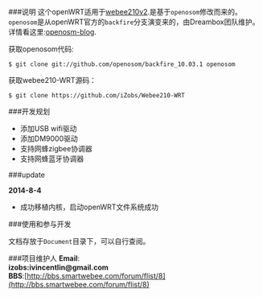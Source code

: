 ###说明
这个openWRT适用于[webee210v2](http://item.taobao.com/item.htm?spm=a1z10.1.w137644-4695488339.39.5l8ps4&id=22542251170).是基于`openosom`修改而来的。`openosom`是从openWRT官方的`backfire`分支演变来的，由Dreambox团队维护。详情看这里:[openosm-blog](http://www.openosom.org/).

获取openosom代码:                     

	$ git clone git://github.com/openosom/backfire_10.03.1 openosom

获取webee210-WRT源码：                 

	$ git clone https://github.com/iZobs/Webee210-WRT

###开发规划
- 添加USB wifi驱动
- 添加DM9000驱动
- 支持网蜂zigbee协调器
- 支持网蜂蓝牙协调器

###update

__2014-8-4__               

- 成功移植内核，启动openWRT文件系统成功

###使用和参与开发

文档存放于`Document`目录下，可以自行查阅。                   

###项目维护人
__Email__:                                    
__izobs:ivincentlin@gmail.com__                      
__BBS__:[http://bbs.smartwebee.com/forum/flist/8](http://bbs.smartwebee.com/forum/flist/8)



